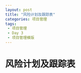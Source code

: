 ```yaml
---
layout: post
title: "风险计划及跟踪表"
categories: 项目管理
tags: 
 - 项目管理
 - Day 3
 - 项目管理模版
--- 
```


# 风险计划及跟踪表


